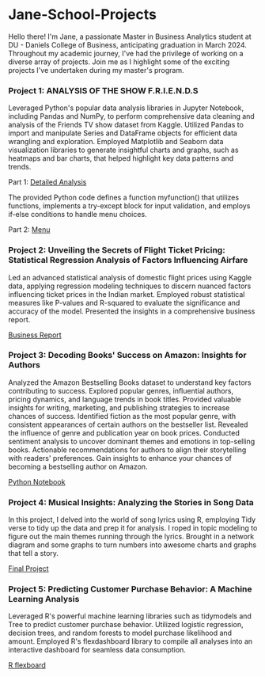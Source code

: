 # Jane-School-Projects
Hello there! I'm Jane, a passionate Master in Business Analytics student at DU - Daniels College of Business, anticipating graduation in March 2024. Throughout my academic journey, I've had the privilege of working on a diverse array of projects. Join me as I highlight some of the exciting projects I've undertaken during my master's program.

### Project 1: ANALYSIS OF THE SHOW F.R.I.E.N.D.S
Leveraged Python's popular data analysis libraries in Jupyter Notebook, including Pandas and NumPy, to perform comprehensive data cleaning and analysis of the Friends TV show dataset from Kaggle. Utilized Pandas to import and manipulate Series and DataFrame objects for efficient data wrangling and exploration. Employed Matplotlib and Seaborn data visualization libraries to generate insightful charts and graphs, such as heatmaps and bar charts, that helped highlight key data patterns and trends.

Part 1: [Detailed Analysis](https://github.com/JaneJoseph20/Jane-School-Projects/blob/main/Midterm%20project_Jane2_part%201.ipynb)

The provided Python code defines a function myfunction() that utilizes functions, implements a try-except block for input validation, and employs if-else conditions to handle menu choices.

Part 2: [Menu](https://github.com/JaneJoseph20/Jane-School-Projects/blob/main/Midterm%20project_Jane2_part%202.ipynb)

### Project 2: Unveiling the Secrets of Flight Ticket Pricing: Statistical Regression Analysis of Factors Influencing Airfare
Led an advanced statistical analysis of domestic flight prices using Kaggle data, applying regression modeling techniques to discern nuanced factors influencing ticket prices in the Indian market. Employed robust statistical measures like P-values and R-squared to evaluate the significance and accuracy of the model. Presented the insights in a comprehensive business report.

[Business Report](https://github.com/JaneJoseph20/Jane-School-Projects/blob/main/Business%20Report.pdf)

### Project 3: Decoding Books' Success on Amazon: Insights for Authors
Analyzed the Amazon Bestselling Books dataset to understand key factors contributing to success.
Explored popular genres, influential authors, pricing dynamics, and language trends in book titles.
Provided valuable insights for writing, marketing, and publishing strategies to increase chances of success.
Identified fiction as the most popular genre, with consistent appearances of certain authors on the bestseller list.
Revealed the influence of genre and publication year on book prices.
Conducted sentiment analysis to uncover dominant themes and emotions in top-selling books.
Actionable recommendations for authors to align their storytelling with readers' preferences.
Gain insights to enhance your chances of becoming a bestselling author on Amazon.

[Python Notebook](https://github.com/JaneJoseph20/Jane-School-Projects/blob/main/Data%20Visualization%20Final%20Project.ipynb)

### Project 4: Musical Insights: Analyzing the Stories in Song Data
In this project, I delved into the world of song lyrics using R, employing Tidy verse to tidy up the data and prep it for analysis.  I roped in topic modeling to figure out the main themes running through the lyrics.  Brought in a network diagram and some graphs to turn numbers into awesome charts and graphs that tell a story.

[Final Project](https://github.com/JaneJoseph20/Jane-School-Projects/blob/main/Jane%20Final%20Blog%20Post.pdf)

### Project 5: Predicting Customer Purchase Behavior: A Machine Learning Analysis
Leveraged R's powerful machine learning libraries such as tidymodels and Tree to predict customer purchase behavior. Utilized logistic regression, decision trees, and random forests to model purchase likelihood and amount. Employed R's flexdashboard library to compile all analyses into an interactive dashboard for seamless data consumption.

[R flexboard](https://rawcdn.githack.com/JaneJoseph20/Jane-School-Projects/dd72186db1ae64b3d4f3e21eaedc035ae3b5af64/Jane-Final-Dashboard.html#executive-summary)
